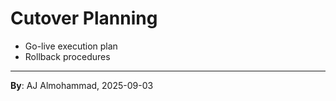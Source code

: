 # Cutover Planning
- Go-live execution plan
- Rollback procedures
---
**By**: AJ Almohammad, 2025-09-03
